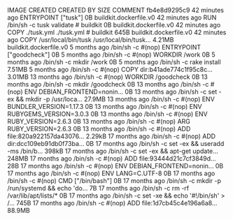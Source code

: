 IMAGE               CREATED             CREATED BY                                      SIZE                COMMENT
fb4e8d9295c9        42 minutes ago      ENTRYPOINT ["tusk"]                             0B                  buildkit.dockerfile.v0
<missing>           42 minutes ago      RUN /bin/sh -c tusk validate # buildkit         0B                  buildkit.dockerfile.v0
<missing>           42 minutes ago      COPY ./tusk.yml ./tusk.yml # buildkit           645B                buildkit.dockerfile.v0
<missing>           42 minutes ago      COPY /usr/local/bin/tusk /usr/local/bin/tusk…   4.21MB              buildkit.dockerfile.v0
<missing>           5 months ago        /bin/sh -c #(nop)  ENTRYPOINT ["goodcheck"]     0B
<missing>           5 months ago        /bin/sh -c #(nop) WORKDIR /work                 0B
<missing>           5 months ago        /bin/sh -c mkdir /work                          0B
<missing>           5 months ago        /bin/sh -c rake install                         7.51MB
<missing>           5 months ago        /bin/sh -c #(nop) COPY dir:b41ade774c1f95c8c…   3.01MB
<missing>           13 months ago       /bin/sh -c #(nop) WORKDIR /goodcheck            0B
<missing>           13 months ago       /bin/sh -c mkdir /goodcheck                     0B
<missing>           13 months ago       /bin/sh -c #(nop)  ENV DEBIAN_FRONTEND=nonin…   0B
<missing>           13 months ago       /bin/sh -c set -ex &&     mkdir -p /usr/loca…   27.9MB
<missing>           13 months ago       /bin/sh -c #(nop)  ENV BUNDLER_VERSION=1.17.3   0B
<missing>           13 months ago       /bin/sh -c #(nop)  ENV RUBYGEMS_VERSION=3.0.3   0B
<missing>           13 months ago       /bin/sh -c #(nop)  ENV RUBY_VERSION=2.6.3       0B
<missing>           13 months ago       /bin/sh -c #(nop)  ARG RUBY_VERSION=2.6.3       0B
<missing>           13 months ago       /bin/sh -c #(nop) ADD file:820a922157da43076…   2.29kB
<missing>           17 months ago       /bin/sh -c #(nop) ADD dir:dcc109eb91db0f73ba…   0B
<missing>           17 months ago       /bin/sh -c set -ex &&     useradd -ms /bin/b…   398kB
<missing>           17 months ago       /bin/sh -c set -ex &&         apt-get update…   248MB
<missing>           17 months ago       /bin/sh -c #(nop) ADD file:93444d21c7cf3849d…   28B
<missing>           17 months ago       /bin/sh -c #(nop)  ENV DEBIAN_FRONTEND=nonin…   0B
<missing>           17 months ago       /bin/sh -c #(nop)  ENV LANG=C.UTF-8             0B
<missing>           17 months ago       /bin/sh -c #(nop)  CMD ["/bin/bash"]            0B
<missing>           17 months ago       /bin/sh -c mkdir -p /run/systemd && echo 'do…   7B
<missing>           17 months ago       /bin/sh -c rm -rf /var/lib/apt/lists/*          0B
<missing>           17 months ago       /bin/sh -c set -xe   && echo '#!/bin/sh' > /…   745B
<missing>           17 months ago       /bin/sh -c #(nop) ADD file:1d7cb45c4e196a6a8…   88.9MB
